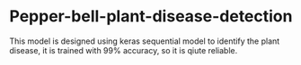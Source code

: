 # Pepper-bell-plant-disease-detection
This model is designed using keras sequential model to identify the plant disease, it is trained with 99% accuracy, so it is qiute reliable.
